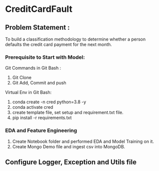 # CreditCardFault
## Problem Statement :
To build a classification methodology to determine whether a person defaults the credit card payment for the next month. 

### Prerequisite to Start with Model:
Git Commands in Git Bash :
1. Git Clone
2. Git Add, Commit and push

Virtual Env in Git Bash:
1. conda create -n cred python=3.8 -y
2. conda activate cred
3. create template file, set setup and requirement.txt file.
4. pip install -r requirements.txt

### EDA and Feature Engineering
1. Create Notebook folder and performed EDA and Model Training on it.
2. Create Mongo Demo file and ingest csv into MongoDB.

## Configure Logger, Exception and Utils file